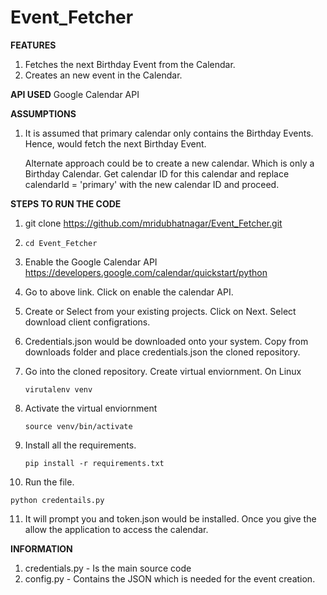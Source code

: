 # Event_Fetcher


**FEATURES**
1. Fetches the next Birthday Event from the Calendar.
2. Creates an new event in the Calendar.

**API USED**
Google Calendar API

**ASSUMPTIONS**

1. It is assumed that primary calendar only contains the Birthday Events. Hence, would fetch the next Birthday Event. 

    Alternate approach could be to create a new calendar. Which is only a Birthday Calendar. Get calendar ID for this
    calendar and replace calendarId = 'primary' with the new calendar ID and proceed.


**STEPS TO RUN THE CODE**

1. git clone https://github.com/mridubhatnagar/Event_Fetcher.git
2. `cd Event_Fetcher`
3. Enable the Google Calendar API https://developers.google.com/calendar/quickstart/python
4. Go to above link. Click on enable the calendar API.
5. Create or Select from your existing projects. Click on Next. Select download client configrations. 
6. Credentials.json would be downloaded onto your system. Copy from downloads folder and place credentials.json
   the cloned repository.
7. Go into the cloned repository. Create virtual enviornment.
   On Linux
   
   `virutalenv venv`
   
8. Activate the virtual enviornment

   `source venv/bin/activate`
   
9. Install all the requirements.

   `pip install -r requirements.txt`

10. Run the file. 

   `python credentails.py`

11. It will prompt you and token.json would be installed. Once you give the
   allow the application to access the calendar.

**INFORMATION**

1. credentials.py - Is the main source code 
2. config.py - Contains the JSON which is needed for the event creation.



